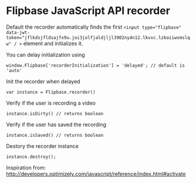 <script src="//cdn.flipbase.com/js/recorder.4855191044.js"></script>


# Flipbase JavaScript API recorder

Default the recorder automatically finds the first `<input type="flipbase" data-jwt-token="jflkdsjfldsajfx9u.joi3jolfjaldjljl3902ny4n12.lkvxc.lzkoiiwsmslqw" / >` element and initializes it. 

You can delay initialization using

    window.Flipbase['recorderInitialization'] = 'delayed'; // default is 'auto'

Init the recorder when delayed

    var instance = Flipbase.recorder() 

Verify if the user is recording a video

    instance.isDirty() // returns boolean

Verify if the user has saved the recording

    instance.isSaved() // returns boolean

Destory the recorder instance

    instance.destroy();

Inspiration from: http://developers.optimizely.com/javascript/reference/index.html#activate